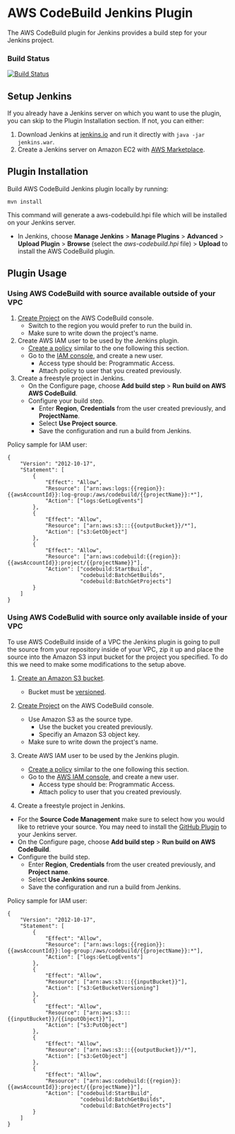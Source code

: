# AWS CodeBuild Jenkins Plugin
The AWS CodeBuild plugin for Jenkins provides a build step for your Jenkins project.

### Build Status

[![Build Status](https://jenkins.ci.cloudbees.com/buildStatus/icon?job=plugins/aws-codebuild-plugin)](https://jenkins.ci.cloudbees.com/job/plugins/job/aws-codebuild-plugin/)

## Setup Jenkins
If you already have a Jenkins server on which you want to use the plugin, you can skip to the Plugin Installation section. If not, you can either:

1. Download Jenkins at [jenkins.io](https://jenkins.io) and run it directly with `java -jar jenkins.war`.
2. Create a Jenkins server on Amazon EC2 with [AWS Marketplace](https://aws.amazon.com/marketplace/search/results?searchTerms=jenkins&x=0&y=0&page=1&ref_=nav_search_box). 

## Plugin Installation

Build AWS CodeBuild Jenkins plugin locally by running:

```
mvn install
```

This command will generate a aws-codebuild.hpi file which will be installed on your Jenkins server.

* In Jenkins, choose **Manage Jenkins** > **Manage Plugins** > **Advanced** > **Upload Plugin** > **Browse** (select the *aws-codebuild.hpi* file) > **Upload** to install the AWS CodeBuild plugin.

## Plugin Usage

### Using AWS CodeBuild with source available outside of your VPC

1. [Create Project](http://docs.aws.amazon.com/console/codebuild/create-project) on the AWS CodeBuild console.
	* Switch to the region you would prefer to run the build in.
	* Make sure to write down the project's name.
2. Create AWS IAM user to be used by the Jenkins plugin.
	* [Create a policy](https://console.aws.amazon.com/iam/home?region=us-east-1#/policies$new) similar to the one following this section.
	* Go to the [IAM console](https://console.aws.amazon.com/iam/home?region=us-east-1#/users$new?step=details), and create a new user.
		* Access type should be: Programmatic Access.
		* Attach policy to user that you created previously.
3. Create a freestyle project in Jenkins.
	* On the Configure page, choose **Add build step** > **Run build on AWS AWS CodeBuild**.
	* Configure your build step.
		* Enter **Region**, **Credentials** from the user created previously, and **ProjectName**.
		* Select **Use Project source**.
		* Save the configuration and run a build from Jenkins.

		
Policy sample for IAM user:

```
{
    "Version": "2012-10-17",
    "Statement": [
        {
            "Effect": "Allow",
            "Resource": ["arn:aws:logs:{{region}}:{{awsAccountId}}:log-group:/aws/codebuild/{{projectName}}:*"],
            "Action": ["logs:GetLogEvents"]
        },
        {
            "Effect": "Allow",
            "Resource": ["arn:aws:s3:::{{outputBucket}}/*"],
            "Action": ["s3:GetObject"]
        },
        {
            "Effect": "Allow",
            "Resource": ["arn:aws:codebuild:{{region}}:{{awsAccountId}}:project/{{projectName}}"],
            "Action": ["codebuild:StartBuild",
                       "codebuild:BatchGetBuilds",
                       "codebuild:BatchGetProjects"]
        }
	]
}
``` 

### Using AWS CodeBulid with source only available inside of your VPC

To use AWS CodeBuild inside of a VPC the Jenkins plugin is going to pull the source from your repository inside of your VPC, zip it up and place the source into the Amazon S3 input bucket for the project you specified. To do this we need to make some modifications to the setup above.


1. [Create an Amazon S3 bucket](http://docs.aws.amazon.com/AmazonS3/latest/gsg/CreatingABucket.html).
	* Bucket must be [versioned](http://docs.aws.amazon.com/AmazonS3/latest/dev/Versioning.html).

1. [Create Project](http://docs.aws.amazon.com/console/codebuild/create-project) on the AWS CodeBuild console.
	* Use Amazon S3 as the source type.
		*  Use the bucket you created previously.
		*  Specifiy an Amazon S3 object key.
	* Make sure to write down the project's name.
2. Create AWS IAM user to be used by the Jenkins plugin.
	* [Create a policy](https://console.aws.amazon.com/iam/home?region=us-east-1#/policies$new) similar to the one following this section.
	* Go to the [AWS IAM console](https://console.aws.amazon.com/iam/home?region=us-east-1#/users$new?step=details), and create a new user.
		* Access type should be: Programmatic Access.
		* Attach policy to user that you created previously.
3. Create a freestyle project in Jenkins.
  * For the **Source Code Management** make sure to select how you would like to retrieve your source. You may need to install the [GitHub Plugin](https://wiki.jenkins-ci.org/display/JENKINS/GitHub+Plugin) to your Jenkins server.
  * On the Configure page, choose **Add build step** > **Run build on AWS CodeBuild**. 
  * Configure the build step.
     * Enter **Region**, **Credentials** from the user created previously, and **Project name**.
     * Select **Use Jenkins source**.
     * Save the configuration and run a build from Jenkins.

Policy sample for IAM user:

```
{
    "Version": "2012-10-17",
    "Statement": [
        {
            "Effect": "Allow",
            "Resource": ["arn:aws:logs:{{region}}:{{awsAccountId}}:log-group:/aws/codebuild/{{projectName}}:*"],
            "Action": ["logs:GetLogEvents"]
        },
        {
            "Effect": "Allow",
            "Resource": ["arn:aws:s3:::{{inputBucket}}"],
            "Action": ["s3:GetBucketVersioning"]
        },
        {
            "Effect": "Allow",
            "Resource": ["arn:aws:s3:::{{inputBucket}}/{{inputObject}}"],
            "Action": ["s3:PutObject"]
        },
        {
            "Effect": "Allow",
            "Resource": ["arn:aws:s3:::{{outputBucket}}/*"],
            "Action": ["s3:GetObject"]
        },
        {
            "Effect": "Allow",
            "Resource": ["arn:aws:codebuild:{{region}}:{{awsAccountId}}:project/{{projectName}}"],
            "Action": ["codebuild:StartBuild",
                       "codebuild:BatchGetBuilds",
                       "codebuild:BatchGetProjects"]
        }
	]
}
```

